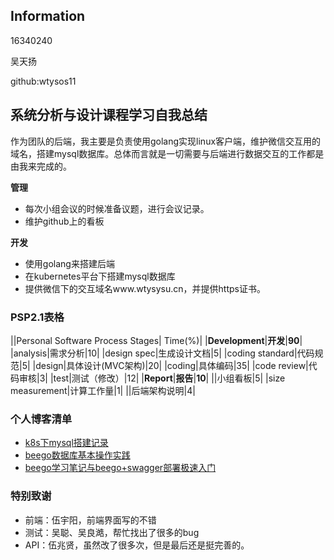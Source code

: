 ## Information

16340240

吴天扬

github:wtysos11

## 系统分析与设计课程学习自我总结

作为团队的后端，我主要是负责使用golang实现linux客户端，维护微信交互用的域名，搭建mysql数据库。总体而言就是一切需要与后端进行数据交互的工作都是由我来完成的。

**管理**

* 每次小组会议的时候准备议题，进行会议记录。
* 维护github上的看板

**开发**

* 使用golang来搭建后端
* 在kubernetes平台下搭建mysql数据库
* 提供微信下的交互域名www.wtysysu.cn，并提供https证书。

### PSP2.1表格

||Personal Software Process Stages| Time(%)|
|**Development**|**开发**|**90**|
|analysis|需求分析|10|
|design spec|生成设计文档|5|
|coding standard|代码规范|5|
|design|具体设计(MVC架构)|20|
|coding|具体编码|35|
|code review|代码审核|3|
|test|测试（修改）|12|
|**Report**|**报告**|**10**|
||小组看板|5|
|size measurement|计算工作量|1|
||后端架构说明|4|

### 个人博客清单

* [k8s下mysql搭建记录](https://blog.csdn.net/u012837895/article/details/89917120)
* [beego数据库基本操作实践](https://blog.csdn.net/u012837895/article/details/89381187)
* [beego学习笔记与beego+swagger部署极速入门](https://blog.csdn.net/u012837895/article/details/89314318)

### 特别致谢

* 前端：伍宇阳，前端界面写的不错
* 测试：吴聪、吴良澔，帮忙找出了很多的bug
* API：伍兆贤，虽然改了很多次，但是最后还是挺完善的。
  
